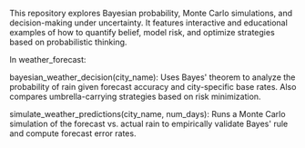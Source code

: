 This repository explores Bayesian probability, Monte Carlo simulations, and decision-making under uncertainty. It features interactive and educational examples of how to quantify belief, model risk, and optimize strategies based on probabilistic thinking.

In weather_forecast: 

bayesian_weather_decision(city_name):
Uses Bayes' theorem to analyze the probability of rain given forecast accuracy and city-specific base rates. Also compares umbrella-carrying strategies based on risk minimization.

simulate_weather_predictions(city_name, num_days):
Runs a Monte Carlo simulation of the forecast vs. actual rain to empirically validate Bayes' rule and compute forecast error rates.
